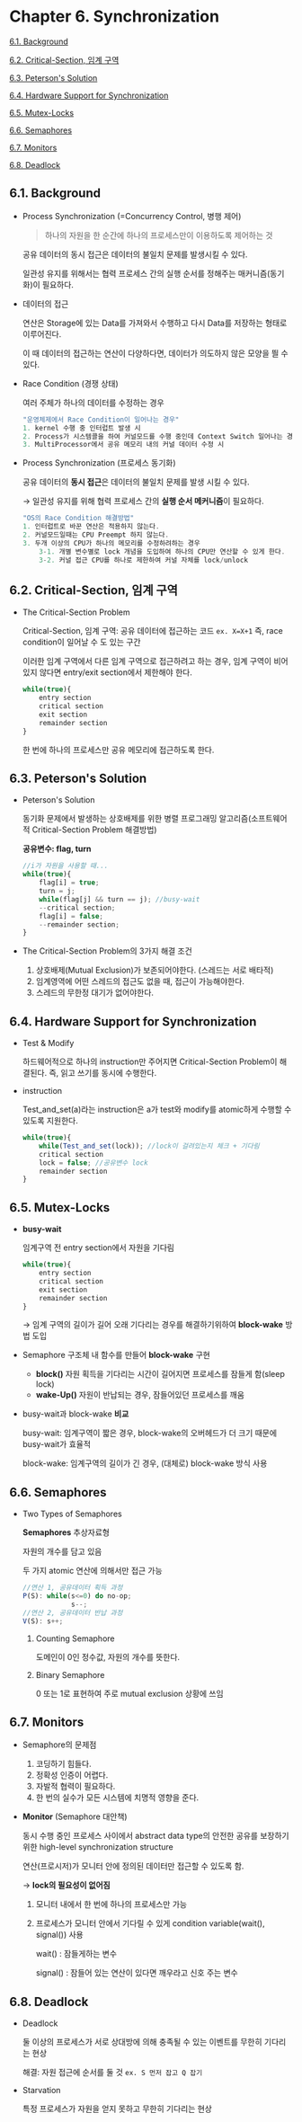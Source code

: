 # Chapter 6. Synchronization
  [6.1. Background](#background)
  
  [6.2. Critical-Section, 임계 구역](#6.2.-critical-section,-임계-구역)
  
  [6.3. Peterson's Solution](#6.3.-peterson's-solution)
  
  [6.4. Hardware Support for Synchronization](#6.4.-hardware-support-for-synchronization)
  
  [6.5. Mutex-Locks](#6.5.-mutex-locks)
  
  [6.6. Semaphores](#6.6.-semaphores)
  
  [6.7. Monitors](#6.7.-monitors)
  
  [6.8. Deadlock](#6.8.-deadlock)
  
## 6.1. Background

- Process Synchronization (=Concurrency Control, 병행 제어)

    > 하나의 자원을 한 순간에 하나의 프로세스만이 이용하도록 제어하는 것

    공유 데이터의 동시 접근은 데이터의 불일치 문제를 발생시킬 수 있다.

    일관성 유지를 위해서는 협력 프로세스 간의 실행 순서를 정해주는 매커니즘(동기화)이 필요하다.

- 데이터의 접근

    연산은 Storage에 있는 Data를 가져와서 수행하고 다시 Data를 저장하는 형태로 이루어진다.

    이 때 데이터의 접근하는 연산이 다양하다면, 데이터가 의도하지 않은 모양을 띌 수 있다.

- Race Condition (경쟁 상태)

    여러 주체가 하나의 데이터를 수정하는 경우

    ```jsx
    "운영체제에서 Race Condition이 일어나는 경우"
    1. kernel 수행 중 인터럽트 발생 시
    2. Process가 시스템콜을 하여 커널모드를 수행 중인데 Context Switch 일어나는 경우
    3. MultiProcessor에서 공유 메모리 내의 커널 데이터 수정 시
    ```

- Process Synchronization (프로세스 동기화)

    공유 데이터의 **동시 접근**은 데이터의 불일치 문제를 발생 시킬 수 있다. 

    → 일관성 유지를 위해 협력 프로세스 간의 **실행 순서 메커니즘**이 필요하다.

    ```jsx
    "OS의 Race Condition 해결방법"
    1. 인터럽트로 바꾼 연산은 적용하지 않는다. 
    2. 커널모드일때는 CPU Preempt 하지 않는다.
    3. 두개 이상의 CPU가 하나의 메모리를 수정하려하는 경우
    	3-1. 개별 변수별로 lock 개념을 도입하여 하나의 CPU만 연산할 수 있게 한다.
    	3-2. 커널 접근 CPU를 하나로 제한하여 커널 자체를 lock/unlock
    ```

## 6.2. Critical-Section, 임계 구역

- The Critical-Section Problem

    Critical-Section, 임계 구역: 공유 데이터에 접근하는 코드 `ex. X=X+1`  즉, race condition이 일어날 수 도 있는 구간

    이러한 임계 구역에서 다른 임계 구역으로 접근하려고 하는 경우, 임계 구역이 비어있지 않다면 entry/exit section에서 제한해야 한다.

    ```jsx
    while(true){
    	entry section
    	critical section
    	exit section
    	remainder section
    }
    ```

    한 번에 하나의 프로세스만 공유 메모리에 접근하도록 한다.

## 6.3. Peterson's Solution

- Peterson's Solution

    동기화 문제에서 발생하는 상호배제를 위한 병렬 프로그래밍 알고리즘(소프트웨어적 Critical-Section Problem 해결방법)

    **공유변수: flag, turn**

    ```jsx
    //i가 자원을 사용할 때...
    while(true){
    	flag[i] = true;
    	turn = j;
    	while(flag[j] && turn == j); //busy-wait
    	--critical section;
    	flag[i] = false;
    	--remainder section;
    }
    ```

- The Critical-Section Problem의 3가지 해결 조건
    1. 상호배제(Mutual Exclusion)가 보존되어야한다. (스레드는 서로 배타적)
    2. 임계영역에 어떤 스레드의 접근도 없을 때, 접근이 가능해야한다.
    3. 스레드의 무한정 대기가 없어야한다.

## 6.4. Hardware Support for Synchronization

- Test & Modify

    하드웨어적으로 하나의 instruction만 주어지면 Critical-Section Problem이 해결된다. 즉, 읽고 쓰기를 동시에 수행한다.

- instruction

    Test_and_set(a)라는 instruction은 a가 test와 modify를 atomic하게 수행할 수 있도록 지원한다.

    ```jsx
    while(true){
    	while(Test_and_set(lock)); //lock이 걸려있는지 체크 + 기다림
    	critical section
    	lock = false; //공유변수 lock
    	remainder section
    }
    ```

## 6.5. Mutex-Locks

- **busy-wait**

    임계구역 전 entry section에서 자원을 기다림

    ```jsx
    while(true){
    	entry section
    	critical section
    	exit section
    	remainder section
    }
    ```

    → 임계 구역의 길이가 길어 오래 기다리는 경우를 해결하기위하여 **block-wake** 방법 도입

- Semaphore 구조체 내 함수를 만들어 **block-wake** 구현
    - **block()** 자원 획득을 기다리는 시간이 길어지면 프로세스를 잠들게 함(sleep lock)
    - **wake-Up()** 자원이 반납되는 경우, 잠들어있던 프로세스를 깨움
- busy-wait과 block-wake **비교**

    busy-wait: 임계구역이 짧은 경우, block-wake의 오버헤드가 더 크기 때문에 busy-wait가 효율적

    block-wake: 임계구역의 길이가 긴 경우, (대체로) block-wake 방식 사용

## 6.6. Semaphores

- Two Types of Semaphores

    **Semaphores** 추상자료형

    자원의 개수를 담고 있음

    두 가지 atomic 연산에 의해서만 접근 가능

    ```jsx
    //연산 1, 공유데이터 획득 과정
    P(S): while(s<=0) do no-op;
    			s--;
    //연산 2, 공유데이터 반납 과정
    V(S): s++;
    ```

    1. Counting Semaphore

        도메인이 0인 정수값, 자원의 개수를 뜻한다.

    2. Binary Semaphore

        0 또는 1로 표현하여 주로 mutual exclusion 상황에 쓰임 

## 6.7. Monitors

- Semaphore의 문제점
    1. 코딩하기 힘들다.
    2. 정확성 인증이 어렵다.
    3. 자발적 협력이 필요하다.
    4. 한 번의 실수가 모든 시스템에 치명적 영향을 준다.
- **Monitor** (Semaphore 대안책)

    동시 수행 중인 프로세스 사이에서 abstract data type의 안전한 공유를 보장하기 위한 high-level synchronization structure

    

    연산(프로시저)가 모니터 안에 정의된 데이터만 접근할 수 있도록 함.

    → **lock의 필요성이 없어짐**

    1. 모니터 내에서 한 번에 하나의 프로세스만 가능
    2. 프로세스가 모니터 안에서 기다릴 수 있게 condition variable(wait(), signal()) 사용

        wait() : 잠들게하는 변수

        signal() : 잠들어 있는 연산이 있다면 깨우라고 신호 주는 변수

## 6.8. Deadlock

- Deadlock

    둘 이상의 프로세스가 서로 상대방에 의해 충족될 수 있는 이벤트를 무한히 기다리는 현상

    
    해결: 자원 접근에 순서를 둘 것 `ex. S 먼저 잡고 Q 잡기` 

- Starvation

    특정 프로세스가 자원을 얻지 못하고 무한히 기다리는 현상

